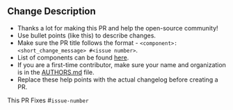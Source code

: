 ## Change Description

* Thanks a lot for making this PR and help the open-source community!
* Use bullet points (like this) to describe changes. 
* Make sure the PR title follows the format - `<component>: <short_change_message> #<issue number>`.
* List of components can be found [here](https://github.com/rucio/desktop/labels).
* If you are a first-time contributor, make sure your name and organization is in the [AUTHORS.md](AUTHORS.md) file.
* Replace these help points with the actual changelog before creating a PR.

This PR Fixes #`issue-number`
